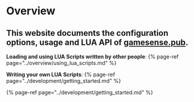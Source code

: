 # Overview

## This website documents the configuration options, usage and LUA API of [gamesense.pub](https://gamesense.pub).

**Loading and using LUA Scripts written by other people**:
{% page-ref page="../overview/using\_lua\_scripts.md" %}

**Writing your own LUA Scripts**:
{% page-ref page="../development/getting\_started.md" %}

{% page-ref page="../development/getting\_started.md" %}

